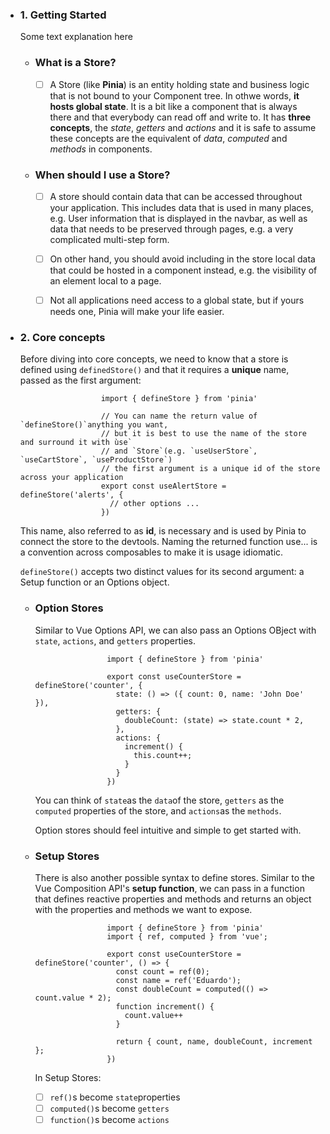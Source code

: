 - ### 1. Getting Started
        
    Some text explanation here

  - ### What is a Store?

    - [ ] A Store (like **Pinia**) is an entity holding state and business logic that is not bound to your Component tree. In othwe words, **it hosts global state**. It is a bit like a component that is always there and that everybody can read off and write to. It has **three concepts**, the *state*, *getters* and *actions* and it is safe to assume these concepts are the equivalent of *data*, *computed* and *methods* in components.

  - ### When should I use a Store?

    - [ ] A store should contain data that can be accessed throughout your application. This includes data that is used in many places, e.g. User information that is displayed in the navbar, as well as data that needs to be preserved through pages, e.g. a very complicated multi-step form.
   
    - [ ] On other hand, you should avoid including in the store local data that could be hosted in a component instead, e.g. the visibility of an element local to a page.
   
    - [ ] Not all applications need access to a global state, but if yours needs one, Pinia will make your life easier.

- ### 2. Core concepts
        
    Before diving into core concepts, we need to know that a store is defined using `definedStore()` and that it requires a **unique** name, passed as the first argument:

              
                        import { defineStore } from 'pinia'

                        // You can name the return value of `defineStore()`anything you want,
                        // but it is best to use the name of the store and surround it with ùse`
                        // and `Store`(e.g. `useUserStore`, `useCartStore`, `useProductStore`)
                        // the first argument is a unique id of the store across your application
                        export const useAlertStore = defineStore('alerts', {
                          // other options ...
                        })
  

    This name, also referred to as **id**, is necessary and is used by Pinia to connect the store to the devtools. Naming the returned function use... is a convention across composables to make it is usage idiomatic.

  `defineStore()` accepts two distinct values for its second argument: a Setup function or an Options object.


  - ### Option Stores
 
      Similar to Vue Options API, we can also pass an Options OBject with `state`, `actions`, and `getters` properties.
            
                        import { defineStore } from 'pinia'

                        export const useCounterStore = defineStore('counter', {
                          state: () => ({ count: 0, name: 'John Doe' }),
                          getters: {
                            doubleCount: (state) => state.count * 2,
                          },
                          actions: {
                            increment() {
                              this.count++;
                            }
                          }
                        })

    You can think of `state`as the `data`of the store, `getters` as the `computed` properties of the store, and `actions`as the `methods`.

    Option stores should feel intuitive and simple to get started with.


  - ### Setup Stores 
 
      There is also another possible syntax to define stores. Similar to the Vue Composition API's **setup function**, we can pass in a function that defines reactive properties and methods and returns an object with the properties and methods we want to expose.
            
                        import { defineStore } from 'pinia'
                        import { ref, computed } from 'vue';

                        export const useCounterStore = defineStore('counter', () => {
                          const count = ref(0);
                          const name = ref('Eduardo');
                          const doubleCount = computed(() => count.value * 2);
                          function increment() {
                            count.value++
                          }
 
                          return { count, name, doubleCount, increment };
                        })

    In Setup Stores:

    - [ ] `ref()`s become `state`properties
    - [ ] `computed()`s become `getters`
    - [ ] `function()`s become `actions`
